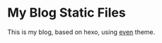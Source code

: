 # My Blog Static Files
This is my blog, based on hexo, using [even](https://github.com/ahonn/hexo-theme-even) theme.

